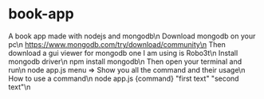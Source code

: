 # book-app
A book app made with nodejs and mongodb\n
Download mongodb on your pc\n
https://www.mongodb.com/try/download/community\n
Then download a gui viewer for mongodb one I am using is Robo3t\n
Install mongodb driver\n
npm install mongodb\n
Then open your terminal and run\n
node app.js menu => Show you all the command and their usage\n
How to use a command\n
node app.js {command} "first text" "second text"\n
